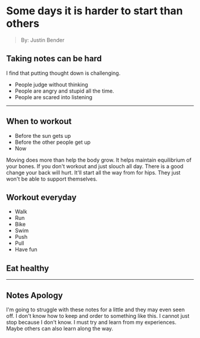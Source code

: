 # Some days it is harder to start than others

> By: Justin Bender

## Taking notes can be hard

I find that putting thought down is challenging.

* People judge without thinking
* People are angry and stupid all the time.
* People are scared into listening

---

## When to workout

* Before the sun gets up
* Before the other people get up
* Now

Moving does more than help the body grow. It helps maintain equilibrium of your bones. If you don't workout and just slouch all day. There is a good change your back will hurt. It'll start all the way from for hips. They just won't be able to support themselves.

## Workout everyday

* Walk
* Run
* Bike
* Swim
* Push
* Pull
* Have fun

## Eat healthy

---

## Notes Apology

I'm going to struggle with these notes for a little and they may even seen off. I don't know how to keep and order to something like this. I cannot just stop because I don't know. I must try and learn from my experiences. Maybe others can also learn along the way.

